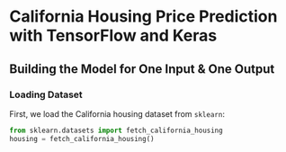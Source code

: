 # California Housing Price Prediction with TensorFlow and Keras

## Building the Model for One Input & One Output

### Loading Dataset

First, we load the California housing dataset from `sklearn`:

```python
from sklearn.datasets import fetch_california_housing
housing = fetch_california_housing()
